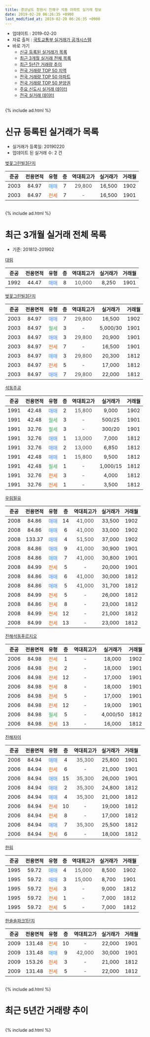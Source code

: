 ```yaml
---
title: 경상남도 창원시 진해구 석동 아파트 실거래 정보
date: 2019-02-20 06:26:35 +0900
last_modified_at: 2019-02-20 06:26:35 +0900
---
```


* 업데이트 : 2019-02-20
* 자료 출처 : [국토교통부 실거래가 공개시스템](http://rt.molit.go.kr)
* 바로 가기
    * [신규 등록된 실거래가 목록](#신규-등록된-실거래가-목록)
    * [최근 3개월 실거래 전체 목록](#최근-3개월-실거래-전체-목록)
    * [최근 5년간 거래량 추이](#최근-5년간-거래량-추이)
    * [전국 거래량 TOP 50 지역](https://inasie.github.io/apt-trade-info/최근-3개월-전국에서-가장-거래가-많이-발생한-지역)
    * [전국 거래량 TOP 50 아파트](https://inasie.github.io/apt-trade-info/최근-3개월-전국에서-가장-거래가-많이-발생한-아파트)
    * [전국 거래량 TOP 50 분양권](https://inasie.github.io/apt-trade-info/최근-3개월-전국에서-가장-거래가-많이-발생한-분양권)
    * [주요 신도시 실거래 데이터](https://inasie.github.io/apt-trade-info/주요-신도시)
    * [전국 실거래 데이터](https://inasie.github.io/apt-trade-info/전국)
<br>
{% include ad.html %}
<br>

# 신규 등록된 실거래가 목록
* 실거래가 등록일: 20190220
* 업데이트 된 실거래 수: 2 건


[벚꽃그린빌3단지](https://search.naver.com/search.naver?query=%EA%B2%BD%EC%83%81%EB%82%A8%EB%8F%84+%EC%B0%BD%EC%9B%90%EC%8B%9C+%EC%A7%84%ED%95%B4%EA%B5%AC+%EC%84%9D%EB%8F%99+%EB%B2%9A%EA%BD%83%EA%B7%B8%EB%A6%B0%EB%B9%8C3%EB%8B%A8%EC%A7%80)

|준공|전용면적|유형|층|역대최고가|실거래가|거래월|
|:---:|:---:|:---:|:---:|:---:|:---:|:---:|
|2003|84.97|<span style="color:#4285f3">매매</span>|7|<span style="color:#444444">29,800</span>|16,500|1902|
|2003|84.97|<span style="color:#ff5a00">전세</span>|7|<span style="color:#444444">-</span>|16,500|1901|


<br>
{% include ad.html %}
<br>

# 최근 3개월 실거래 전체 목록
* 기준: 201812-201902


[대림](https://search.naver.com/search.naver?query=%EA%B2%BD%EC%83%81%EB%82%A8%EB%8F%84+%EC%B0%BD%EC%9B%90%EC%8B%9C+%EC%A7%84%ED%95%B4%EA%B5%AC+%EC%84%9D%EB%8F%99+%EB%8C%80%EB%A6%BC)

|준공|전용면적|유형|층|역대최고가|실거래가|거래월|
|:---:|:---:|:---:|:---:|:---:|:---:|:---:|
|1992|44.47|<span style="color:#4285f3">매매</span>|8|<span style="color:#444444">10,000</span>|8,250|1901|

[벚꽃그린빌3단지](https://search.naver.com/search.naver?query=%EA%B2%BD%EC%83%81%EB%82%A8%EB%8F%84+%EC%B0%BD%EC%9B%90%EC%8B%9C+%EC%A7%84%ED%95%B4%EA%B5%AC+%EC%84%9D%EB%8F%99+%EB%B2%9A%EA%BD%83%EA%B7%B8%EB%A6%B0%EB%B9%8C3%EB%8B%A8%EC%A7%80)

|준공|전용면적|유형|층|역대최고가|실거래가|거래월|
|:---:|:---:|:---:|:---:|:---:|:---:|:---:|
|2003|84.97|<span style="color:#4285f3">매매</span>|7|<span style="color:#444444">29,800</span>|16,500|1902|
|2003|84.97|<span style="color:#34a853">월세</span>|3|<span style="color:#444444">-</span>|5,000/30|1901|
|2003|84.97|<span style="color:#4285f3">매매</span>|3|<span style="color:#444444">29,800</span>|20,900|1901|
|2003|84.97|<span style="color:#ff5a00">전세</span>|7|<span style="color:#444444">-</span>|16,500|1901|
|2003|84.97|<span style="color:#4285f3">매매</span>|3|<span style="color:#444444">29,800</span>|20,300|1812|
|2003|84.97|<span style="color:#ff5a00">전세</span>|5|<span style="color:#444444">-</span>|17,000|1812|
|2003|84.97|<span style="color:#4285f3">매매</span>|7|<span style="color:#444444">29,800</span>|22,000|1812|

[석동주공](https://search.naver.com/search.naver?query=%EA%B2%BD%EC%83%81%EB%82%A8%EB%8F%84+%EC%B0%BD%EC%9B%90%EC%8B%9C+%EC%A7%84%ED%95%B4%EA%B5%AC+%EC%84%9D%EB%8F%99+%EC%84%9D%EB%8F%99%EC%A3%BC%EA%B3%B5)

|준공|전용면적|유형|층|역대최고가|실거래가|거래월|
|:---:|:---:|:---:|:---:|:---:|:---:|:---:|
|1991|42.48|<span style="color:#4285f3">매매</span>|2|<span style="color:#444444">15,800</span>|9,000|1902|
|1991|42.48|<span style="color:#34a853">월세</span>|3|<span style="color:#444444">-</span>|500/25|1901|
|1991|32.76|<span style="color:#34a853">월세</span>|3|<span style="color:#444444">-</span>|300/20|1901|
|1991|32.76|<span style="color:#4285f3">매매</span>|1|<span style="color:#444444">13,000</span>|7,000|1812|
|1991|32.76|<span style="color:#4285f3">매매</span>|2|<span style="color:#444444">13,000</span>|6,850|1812|
|1991|42.48|<span style="color:#4285f3">매매</span>|1|<span style="color:#444444">15,800</span>|9,500|1812|
|1991|42.48|<span style="color:#34a853">월세</span>|1|<span style="color:#444444">-</span>|1,000/15|1812|
|1991|32.76|<span style="color:#ff5a00">전세</span>|3|<span style="color:#444444">-</span>|4,000|1812|
|1991|32.76|<span style="color:#ff5a00">전세</span>|1|<span style="color:#444444">-</span>|3,500|1812|

[우림필유](https://search.naver.com/search.naver?query=%EA%B2%BD%EC%83%81%EB%82%A8%EB%8F%84+%EC%B0%BD%EC%9B%90%EC%8B%9C+%EC%A7%84%ED%95%B4%EA%B5%AC+%EC%84%9D%EB%8F%99+%EC%9A%B0%EB%A6%BC%ED%95%84%EC%9C%A0)

|준공|전용면적|유형|층|역대최고가|실거래가|거래월|
|:---:|:---:|:---:|:---:|:---:|:---:|:---:|
|2008|84.86|<span style="color:#4285f3">매매</span>|14|<span style="color:#444444">41,000</span>|33,500|1902|
|2008|84.86|<span style="color:#4285f3">매매</span>|6|<span style="color:#444444">41,000</span>|33,000|1902|
|2008|133.37|<span style="color:#4285f3">매매</span>|4|<span style="color:#444444">51,500</span>|37,000|1902|
|2008|84.86|<span style="color:#4285f3">매매</span>|9|<span style="color:#444444">41,000</span>|30,900|1901|
|2008|84.86|<span style="color:#4285f3">매매</span>|7|<span style="color:#444444">41,000</span>|30,800|1901|
|2008|84.99|<span style="color:#ff5a00">전세</span>|5|<span style="color:#444444">-</span>|20,000|1901|
|2008|84.86|<span style="color:#4285f3">매매</span>|6|<span style="color:#444444">41,000</span>|30,000|1812|
|2008|84.86|<span style="color:#4285f3">매매</span>|5|<span style="color:#444444">41,000</span>|31,700|1812|
|2008|84.99|<span style="color:#ff5a00">전세</span>|5|<span style="color:#444444">-</span>|26,000|1812|
|2008|84.86|<span style="color:#ff5a00">전세</span>|8|<span style="color:#444444">-</span>|23,000|1812|
|2008|84.99|<span style="color:#ff5a00">전세</span>|12|<span style="color:#444444">-</span>|21,000|1812|
|2008|84.99|<span style="color:#ff5a00">전세</span>|13|<span style="color:#444444">-</span>|23,000|1812|

[진해석동푸르지오](https://search.naver.com/search.naver?query=%EA%B2%BD%EC%83%81%EB%82%A8%EB%8F%84+%EC%B0%BD%EC%9B%90%EC%8B%9C+%EC%A7%84%ED%95%B4%EA%B5%AC+%EC%84%9D%EB%8F%99+%EC%A7%84%ED%95%B4%EC%84%9D%EB%8F%99%ED%91%B8%EB%A5%B4%EC%A7%80%EC%98%A4)

|준공|전용면적|유형|층|역대최고가|실거래가|거래월|
|:---:|:---:|:---:|:---:|:---:|:---:|:---:|
|2006|84.98|<span style="color:#ff5a00">전세</span>|1|<span style="color:#444444">-</span>|18,000|1902|
|2006|84.98|<span style="color:#ff5a00">전세</span>|2|<span style="color:#444444">-</span>|18,000|1901|
|2006|84.98|<span style="color:#ff5a00">전세</span>|12|<span style="color:#444444">-</span>|17,000|1901|
|2006|84.98|<span style="color:#ff5a00">전세</span>|8|<span style="color:#444444">-</span>|18,000|1901|
|2006|84.98|<span style="color:#ff5a00">전세</span>|5|<span style="color:#444444">-</span>|17,000|1901|
|2006|84.98|<span style="color:#ff5a00">전세</span>|12|<span style="color:#444444">-</span>|19,000|1901|
|2006|84.98|<span style="color:#34a853">월세</span>|5|<span style="color:#444444">-</span>|4,000/50|1812|
|2006|84.98|<span style="color:#ff5a00">전세</span>|13|<span style="color:#444444">-</span>|16,000|1812|

[진해자이](https://search.naver.com/search.naver?query=%EA%B2%BD%EC%83%81%EB%82%A8%EB%8F%84+%EC%B0%BD%EC%9B%90%EC%8B%9C+%EC%A7%84%ED%95%B4%EA%B5%AC+%EC%84%9D%EB%8F%99+%EC%A7%84%ED%95%B4%EC%9E%90%EC%9D%B4)

|준공|전용면적|유형|층|역대최고가|실거래가|거래월|
|:---:|:---:|:---:|:---:|:---:|:---:|:---:|
|2006|84.94|<span style="color:#4285f3">매매</span>|4|<span style="color:#444444">35,300</span>|25,800|1901|
|2006|84.94|<span style="color:#ff5a00">전세</span>|6|<span style="color:#444444">-</span>|21,000|1901|
|2006|84.94|<span style="color:#4285f3">매매</span>|15|<span style="color:#444444">35,300</span>|26,000|1901|
|2006|84.94|<span style="color:#4285f3">매매</span>|2|<span style="color:#444444">35,300</span>|24,800|1812|
|2006|84.94|<span style="color:#4285f3">매매</span>|4|<span style="color:#444444">35,300</span>|21,000|1812|
|2006|84.94|<span style="color:#ff5a00">전세</span>|10|<span style="color:#444444">-</span>|19,000|1812|
|2006|84.94|<span style="color:#ff5a00">전세</span>|8|<span style="color:#444444">-</span>|17,000|1812|
|2006|84.94|<span style="color:#4285f3">매매</span>|7|<span style="color:#444444">35,300</span>|25,500|1812|
|2006|84.94|<span style="color:#ff5a00">전세</span>|6|<span style="color:#444444">-</span>|18,000|1812|


<script async src="//pagead2.googlesyndication.com/pagead/js/adsbygoogle.js"></script>
<!-- 기본 -->
<ins class="adsbygoogle"
     style="display:block"
     data-ad-client="ca-pub-2446590836940007"
     data-ad-slot="1659523306"
     data-ad-format="auto"
     data-full-width-responsive="true"></ins>
<script>
(adsbygoogle = window.adsbygoogle || []).push({});
</script>


[한림](https://search.naver.com/search.naver?query=%EA%B2%BD%EC%83%81%EB%82%A8%EB%8F%84+%EC%B0%BD%EC%9B%90%EC%8B%9C+%EC%A7%84%ED%95%B4%EA%B5%AC+%EC%84%9D%EB%8F%99+%ED%95%9C%EB%A6%BC)

|준공|전용면적|유형|층|역대최고가|실거래가|거래월|
|:---:|:---:|:---:|:---:|:---:|:---:|:---:|
|1995|59.72|<span style="color:#4285f3">매매</span>|4|<span style="color:#444444">15,000</span>|8,500|1902|
|1995|59.72|<span style="color:#4285f3">매매</span>|3|<span style="color:#444444">15,000</span>|8,700|1901|
|1995|59.72|<span style="color:#ff5a00">전세</span>|3|<span style="color:#444444">-</span>|9,000|1812|
|1995|59.72|<span style="color:#ff5a00">전세</span>|1|<span style="color:#444444">-</span>|7,000|1812|
|1995|59.72|<span style="color:#ff5a00">전세</span>|5|<span style="color:#444444">-</span>|7,000|1812|

[한솔솔파크1단지](https://search.naver.com/search.naver?query=%EA%B2%BD%EC%83%81%EB%82%A8%EB%8F%84+%EC%B0%BD%EC%9B%90%EC%8B%9C+%EC%A7%84%ED%95%B4%EA%B5%AC+%EC%84%9D%EB%8F%99+%ED%95%9C%EC%86%94%EC%86%94%ED%8C%8C%ED%81%AC1%EB%8B%A8%EC%A7%80)

|준공|전용면적|유형|층|역대최고가|실거래가|거래월|
|:---:|:---:|:---:|:---:|:---:|:---:|:---:|
|2009|131.48|<span style="color:#ff5a00">전세</span>|10|<span style="color:#444444">-</span>|22,000|1901|
|2009|131.48|<span style="color:#4285f3">매매</span>|9|<span style="color:#444444">42,000</span>|30,000|1901|
|2009|153.26|<span style="color:#ff5a00">전세</span>|3|<span style="color:#444444">-</span>|21,000|1812|
|2009|131.48|<span style="color:#ff5a00">전세</span>|5|<span style="color:#444444">-</span>|22,000|1812|


<br>
{% include ad.html %}
<br>

# 최근 5년간 거래량 추이


<div style="width:100%;">
    <canvas id="deal_progress" height="200"></canvas>
</div>

<script>
new Chart(document.getElementById("deal_progress"), {
    type: 'line',
    data: {
        labels: ['201402','201403','201404','201405','201406','201407','201408','201409','201410','201411','201412','201501','201502','201503','201504','201505','201506','201507','201508','201509','201510','201511','201512','201601','201602','201603','201604','201605','201606','201607','201608','201609','201610','201611','201612','201701','201702','201703','201704','201705','201706','201707','201708','201709','201710','201711','201712','201801','201802','201803','201804','201805','201806','201807','201808','201809','201810','201811','201812','201901','201902'],
        datasets: [{
            label: '매매',
            pointRadius: 1,
            data: [32, 37, 35, 39, 28, 24, 32, 39, 53, 31, 27, 30, 27, 33, 44, 35, 24, 28, 12, 23, 23, 11, 12, 10, 10, 21, 19, 16, 10, 18, 16, 19, 14, 21, 12, 15, 12, 9, 14, 8, 16, 10, 6, 10, 15, 14, 9, 10, 7, 11, 9, 12, 13, 11, 12, 4, 14, 9, 10, 8, 6],
            borderColor: "rgba(255, 201, 14, 1)",
            backgroundColor: "rgba(255, 201, 14, 0.5)",
            fill: false,
            lineTension: 0
        },{
            label: '전월세',
            pointRadius: 1,
            data: [16, 31, 16, 21, 18, 15, 16, 21, 27, 20, 22, 21, 17, 26, 20, 22, 23, 14, 9, 16, 19, 13, 18, 11, 15, 13, 18, 9, 14, 16, 20, 9, 15, 14, 22, 21, 17, 15, 17, 5, 18, 9, 14, 19, 15, 17, 13, 19, 11, 25, 16, 16, 19, 6, 14, 17, 12, 10, 18, 12, 1],
            borderColor: "rgba(0, 141, 185, 1)",
            backgroundColor: "rgba(0, 141, 185, 0.5)",
            fill: false,
            lineTension: 0
        }
        ]
    },
    options: {
        responsive: true,
        title: {
            display: false
        },
        tooltips: {
            mode: 'index',
            intersect: false
        },
        hover: {
            mode: 'nearest',
            intersect: true
        },
        scales: {
            xAxes: [{
                display: true,
                scaleLabel: {
                    display: true,
                    labelString: '년/월'
                }
            }],
            yAxes: [{
                display: true,
                ticks: {
                    suggestedMin: 0,
                },
                scaleLabel: {
                    display: true,
                    labelString: '실거래 수'
                }
            }]
        }
    }
});

</script>


<br>
{% include ad.html %}
<br>

